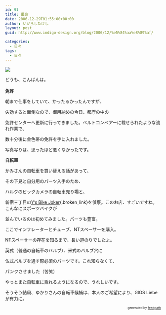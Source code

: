 ```yaml
---
id: 91
title: 優良
date: 2006-12-29T01:55:00+00:00
author: いがらしたけし
layout: post
guid: http://www.indigo-design.org/blog/2006/12/%e5%84%aa%e8%89%af/

categories:
  - 日々
tags:
  - 日々
---
```

<a href="http://hb.afl.rakuten.co.jp/hgc/03e98760.599c9696.03e98761.69d54a59/?pc=http%3a%2f%2fwww.rakuten.co.jp%2fhakusen%2f121885%2f144279%2f279418%2f%23347191&m=http%3a%2f%2fm.rakuten.co.jp%2fhakusen%2fi%2f347191%2f" target="_blank" class="broken_link"><img src="http://hbb.afl.rakuten.co.jp/hgb/?pc=http%3a%2f%2fimage.rakuten.co.jp%2fwshop%2fdata%2fws-mall-img%2fhakusen%2fimg128%2fimg10631882674.jpeg&m=http%3a%2f%2fimage.rakuten.co.jp%2fwshop%2fdata%2fws-mall-img%2fhakusen%2fimg64%2fimg10631882674.jpeg" border="0" /></a>

どうも、こんばんは。  
<span style="font-weight: bold"><br />免許</span>

朝まで仕事をしていて、かったるかったんですが、
  
失効すると面倒なので、御用納めの今日、都庁の中の
  
免許センターへ更新に行ってきました。ベルトコンベアーに載せられたような流れ作業で、
  
数十分後に金色帯の免許を手に入れました。
  
写真写りは、思ったほど悪くなかったです。

<span style="font-weight: bold">自転車</span>

かみさんの自転車を買い替える話があって、
  
その下見と自分用のパーツ入手のため、
  
ハルクのビックカメラの自転車売り場と、
  
新宿三丁目の[Y&#8217;s Bike Joker](http://www.jitensya.co.jp/group/shops/honkan/){.broken_link}を偵察。このお店、すごいですね。こんなにスポーツバイクが
  
並んでいるのは初めてみました。パーツも豊富。
  
ここでインフレーターとチューブ、NTスペーサーを購入。

NTスペーサーの存在を知るまで、長い道のりでしたよ。
  
英式（普通の自転車のバルブ）、米式のバルブ穴に
  
仏式バルブを通す際必須のパーツです。これ知らなくて、
  
パンクさせました（苦笑）
  
やっとまた自転車に乗れるようになるので、うれしいです。

そうそう結局、ゆかりさんの自転車候補は、本人のご希望により、GIOS Liebeが有力に。

<div style="text-align: right;font-size: 10px">
  &nbsp;&nbsp;<span>generated by <a href="http://feedpath.jp">feedpath</a></span>
</div>
